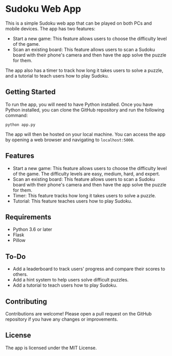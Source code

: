 # Sudoku Web App

This is a simple Sudoku web app that can be played on both PCs and mobile devices. The app has two features:

* Start a new game: This feature allows users to choose the difficulty level of the game.
* Scan an existing board: This feature allows users to scan a Sudoku board with their phone's camera and then have the app solve the puzzle for them.

The app also has a timer to track how long it takes users to solve a puzzle, and a tutorial to teach users how to play Sudoku.

## Getting Started

To run the app, you will need to have Python installed. Once you have Python installed, you can clone the GitHub repository and run the following command:

`python app.py`

The app will then be hosted on your local machine. You can access the app by opening a web browser and navigating to `localhost:5000`.

## Features

* Start a new game: This feature allows users to choose the difficulty level of the game. The difficulty levels are easy, medium, hard, and expert.
* Scan an existing board: This feature allows users to scan a Sudoku board with their phone's camera and then have the app solve the puzzle for them.
* Timer: This feature tracks how long it takes users to solve a puzzle.
* Tutorial: This feature teaches users how to play Sudoku.

## Requirements

* Python 3.6 or later
* Flask
* Pillow

## To-Do

* Add a leaderboard to track users' progress and compare their scores to others.
* Add a hint system to help users solve difficult puzzles.
* Add a tutorial to teach users how to play Sudoku.

## Contributing

Contributions are welcome! Please open a pull request on the GitHub repository if you have any changes or improvements.

## License

The app is licensed under the MIT License.
